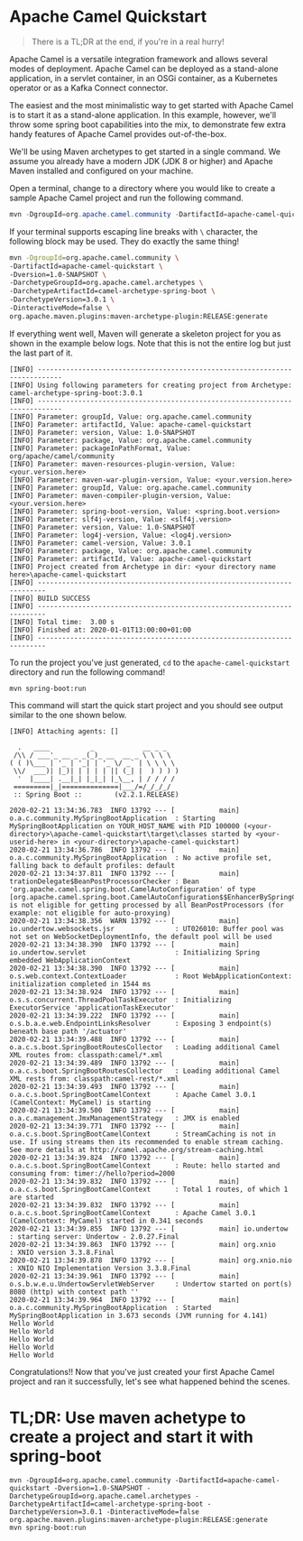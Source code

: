 # Apache Camel Quickstart
> There is a TL;DR at the end, if you're in a real hurry!

Apache Camel is a versatile integration framework and allows several modes of deployment. Apache Camel can be deployed as a stand-alone application, in a servlet container, in an OSGi container, as a Kubernetes operator or as a Kafka Connect connector. 

The easiest and the most minimalistic way to get started with Apache Camel is to start it as a stand-alone application. In this example, however, we'll throw some spring boot capabilities into the mix, to demonstrate few extra handy features of Apache Camel provides out-of-the-box.

We'll be using Maven archetypes to get started in a single command. We assume you already have a modern JDK (JDK 8 or higher) and Apache Maven installed and configured on your machine.

Open a terminal, change to a directory where you would like to create a sample Apache Camel project and run the following command.

````Powershell
mvn -DgroupId=org.apache.camel.community -DartifactId=apache-camel-quickstart -Dversion=1.0-SNAPSHOT -DarchetypeGroupId=org.apache.camel.archetypes -DarchetypeArtifactId=camel-archetype-spring-boot -DarchetypeVersion=3.0.1 -DinteractiveMode=false org.apache.maven.plugins:maven-archetype-plugin:RELEASE:generate
````
If your terminal supports escaping line breaks with `\` character, the following block may be used. They do exactly the same thing!
````bash
mvn -DgroupId=org.apache.camel.community \ 
-DartifactId=apache-camel-quickstart \
-Dversion=1.0-SNAPSHOT \
-DarchetypeGroupId=org.apache.camel.archetypes \
-DarchetypeArtifactId=camel-archetype-spring-boot \
-DarchetypeVersion=3.0.1 \
-DinteractiveMode=false \
org.apache.maven.plugins:maven-archetype-plugin:RELEASE:generate
````

If everything went well, Maven will generate a skeleton project for you as shown in the example below logs. Note that this is not the entire log but just the last part of it.

````
[INFO] ----------------------------------------------------------------------------
[INFO] Using following parameters for creating project from Archetype: camel-archetype-spring-boot:3.0.1
[INFO] ----------------------------------------------------------------------------
[INFO] Parameter: groupId, Value: org.apache.camel.community
[INFO] Parameter: artifactId, Value: apache-camel-quickstart
[INFO] Parameter: version, Value: 1.0-SNAPSHOT
[INFO] Parameter: package, Value: org.apache.camel.community
[INFO] Parameter: packageInPathFormat, Value: org/apache/camel/community
[INFO] Parameter: maven-resources-plugin-version, Value: <your.version.here>
[INFO] Parameter: maven-war-plugin-version, Value: <your.version.here>
[INFO] Parameter: groupId, Value: org.apache.camel.community
[INFO] Parameter: maven-compiler-plugin-version, Value: <your.version.here>
[INFO] Parameter: spring-boot-version, Value: <spring.boot.version>
[INFO] Parameter: slf4j-version, Value: <slf4j.version>
[INFO] Parameter: version, Value: 1.0-SNAPSHOT
[INFO] Parameter: log4j-version, Value: <log4j.version>
[INFO] Parameter: camel-version, Value: 3.0.1
[INFO] Parameter: package, Value: org.apache.camel.community
[INFO] Parameter: artifactId, Value: apache-camel-quickstart
[INFO] Project created from Archetype in dir: <your directory name here>\apache-camel-quickstart
[INFO] ------------------------------------------------------------------------
[INFO] BUILD SUCCESS
[INFO] ------------------------------------------------------------------------
[INFO] Total time:  3.00 s
[INFO] Finished at: 2020-01-01T13:00:00+01:00
[INFO] ------------------------------------------------------------------------
````
To run the project you've just generated, `cd` to the `apache-camel-quickstart` directory and run the following command!
````
mvn spring-boot:run
````

This command will start the quick start project and you should see output similar to the one shown below.

````
[INFO] Attaching agents: []

  .   ____          _            __ _ _
 /\\ / ___'_ __ _ _(_)_ __  __ _ \ \ \ \
( ( )\___ | '_ | '_| | '_ \/ _` | \ \ \ \
 \\/  ___)| |_)| | | | | || (_| |  ) ) ) )
  '  |____| .__|_| |_|_| |_\__, | / / / /
 =========|_|==============|___/=/_/_/_/
 :: Spring Boot ::        (v2.2.1.RELEASE)

2020-02-21 13:34:36.783  INFO 13792 --- [           main] o.a.c.community.MySpringBootApplication  : Starting MySpringBootApplication on YOUR_HOST_NAME with PID 100000 (<your-directory>\apache-camel-quickstart\target\classes started by <your-userid-here> in <your-directory>\apache-camel-quickstart)
2020-02-21 13:34:36.786  INFO 13792 --- [           main] o.a.c.community.MySpringBootApplication  : No active profile set, falling back to default profiles: default
2020-02-21 13:34:37.811  INFO 13792 --- [           main] trationDelegate$BeanPostProcessorChecker : Bean 'org.apache.camel.spring.boot.CamelAutoConfiguration' of type [org.apache.camel.spring.boot.CamelAutoConfiguration$$EnhancerBySpringCGLIB$$72a2a9b] is not eligible for getting processed by all BeanPostProcessors (for example: not eligible for auto-proxying)
2020-02-21 13:34:38.356  WARN 13792 --- [           main] io.undertow.websockets.jsr               : UT026010: Buffer pool was not set on WebSocketDeploymentInfo, the default pool will be used
2020-02-21 13:34:38.390  INFO 13792 --- [           main] io.undertow.servlet                      : Initializing Spring embedded WebApplicationContext
2020-02-21 13:34:38.390  INFO 13792 --- [           main] o.s.web.context.ContextLoader            : Root WebApplicationContext: initialization completed in 1544 ms
2020-02-21 13:34:38.924  INFO 13792 --- [           main] o.s.s.concurrent.ThreadPoolTaskExecutor  : Initializing ExecutorService 'applicationTaskExecutor'
2020-02-21 13:34:39.222  INFO 13792 --- [           main] o.s.b.a.e.web.EndpointLinksResolver      : Exposing 3 endpoint(s) beneath base path '/actuator'
2020-02-21 13:34:39.488  INFO 13792 --- [           main] o.a.c.s.boot.SpringBootRoutesCollector   : Loading additional Camel XML routes from: classpath:camel/*.xml
2020-02-21 13:34:39.489  INFO 13792 --- [           main] o.a.c.s.boot.SpringBootRoutesCollector   : Loading additional Camel XML rests from: classpath:camel-rest/*.xml
2020-02-21 13:34:39.493  INFO 13792 --- [           main] o.a.c.s.boot.SpringBootCamelContext      : Apache Camel 3.0.1 (CamelContext: MyCamel) is starting
2020-02-21 13:34:39.500  INFO 13792 --- [           main] o.a.c.management.JmxManagementStrategy   : JMX is enabled
2020-02-21 13:34:39.771  INFO 13792 --- [           main] o.a.c.s.boot.SpringBootCamelContext      : StreamCaching is not in use. If using streams then its recommended to enable stream caching. See more details at http://camel.apache.org/stream-caching.html
2020-02-21 13:34:39.824  INFO 13792 --- [           main] o.a.c.s.boot.SpringBootCamelContext      : Route: hello started and consuming from: timer://hello?period=2000
2020-02-21 13:34:39.832  INFO 13792 --- [           main] o.a.c.s.boot.SpringBootCamelContext      : Total 1 routes, of which 1 are started
2020-02-21 13:34:39.832  INFO 13792 --- [           main] o.a.c.s.boot.SpringBootCamelContext      : Apache Camel 3.0.1 (CamelContext: MyCamel) started in 0.341 seconds
2020-02-21 13:34:39.855  INFO 13792 --- [           main] io.undertow                              : starting server: Undertow - 2.0.27.Final
2020-02-21 13:34:39.863  INFO 13792 --- [           main] org.xnio                                 : XNIO version 3.3.8.Final
2020-02-21 13:34:39.878  INFO 13792 --- [           main] org.xnio.nio                             : XNIO NIO Implementation Version 3.3.8.Final
2020-02-21 13:34:39.961  INFO 13792 --- [           main] o.s.b.w.e.u.UndertowServletWebServer     : Undertow started on port(s) 8080 (http) with context path ''
2020-02-21 13:34:39.964  INFO 13792 --- [           main] o.a.c.community.MySpringBootApplication  : Started MySpringBootApplication in 3.673 seconds (JVM running for 4.141)
Hello World
Hello World
Hello World
Hello World
Hello World
````
Congratulations!! Now that you've just created your first Apache Camel project and ran it successfully, let's see what happened behind the scenes.

# TL;DR: Use maven achetype to create a project and start it with spring-boot
````
mvn -DgroupId=org.apache.camel.community -DartifactId=apache-camel-quickstart -Dversion=1.0-SNAPSHOT -DarchetypeGroupId=org.apache.camel.archetypes -DarchetypeArtifactId=camel-archetype-spring-boot -DarchetypeVersion=3.0.1 -DinteractiveMode=false org.apache.maven.plugins:maven-archetype-plugin:RELEASE:generate
mvn spring-boot:run
````
